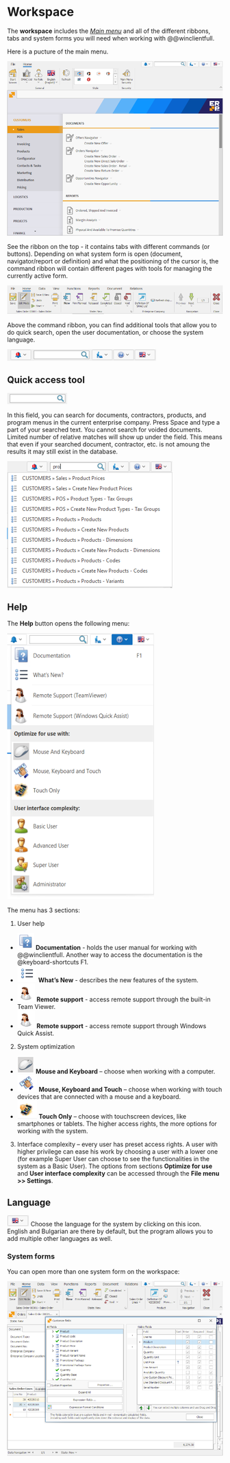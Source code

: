 # Workspace

The <b>workspace</b> includes the *[Main menu](https://docs.erp.net/winclient/introduction/workspace/main-menu.html)* and all of the different ribbons, tabs and system forms you will need when working with @@winclientfull.

Here is a pucture of the main menu.

![The Dashboard](pictures/dashboard.png)

See the ribbon on the top - it contains tabs with different commands (or buttons). Depending on what system form is open (document, navigator/report or definition) and what the positioning of the cursor is, the command ribbon will contain different pages with tools for managing the currently active form.
 
![Command Ribbon](pictures/dashboard-ribbon.png) 
 
Above the command ribbon, you can find additional tools that allow you to do quick search, open the user documentation, or choose the system language. 

![Search](pictures/dashboard-search.png)

## Quick access tool

![Quick access tool](pictures/quick-access-tool.png)
 
In this field, you can search for documents, contractors, products, and program menus in the current enterprise company. Press Space and type a part of your searched text. You cannot search for voided documents. Limited number of relative matches will show up under the field. This means that even if your searched document, contractor, etc. is not amoung the results it may still exist in the database.
 
![Products search](pictures/products-search.png)
 
## Help

The **Help** button opens the following menu:

![Help menu](pictures/help-menu.png)

The menu has 3 sections:

1. User help
- ![Documentation icon](pictures/documentation-icon.png) <b>Documentation</b> - holds the user manual for working with @@winclientfull. Another way to access the documentation is the @keyboard-shortcuts F1.
- ![What's new icon](pictures/what's-new-icon.png) <b>What’s New</b> - describes the new features of the system.
- ![Remote Support (Team Viewer) icon](pictures/remote-support-icon.png) <b>Remote support</b> - access remote support through the built-in Team Viewer.
- ![Remote Support (Windows Quick Assist) icon](pictures/remote-support-icon.png) <b>Remote support</b> - access remote support through Windows Quick Assist.

2. System optimization
- ![Mouse and Keyboard](pictures/mouse-and-keyboard.png) <b>Mouse and Keyboard</b> – choose when working with a computer.
- ![Mouse, Keyboard and Touch](pictures/mouse-keyboard-and-touch.png) <b>Mouse, Keyboard and Touch</b> – choose when working with touch devices that are connected with a mouse and a keyboard.
- ![Touch Only](pictures/touch-only.png) <b>Touch Only</b> – choose with touchscreen devices, like smartphones or tablets. The higher access rights, the more options for working with the system.  

3. Interface complexity – every user has preset access rights. A user with higher privilege can ease his work by choosing a user with a lower one (for example Super User can choose to see the functionalities in the system as a Basic User). The options from sections <b>Optimize for use</b> and <b>User interface complexity</b> can be accessed through the **File menu >> Settings**.

## Language

![Language icon](pictures/language.png) Choose the language for the system by clicking on this icon.
English and Bulgarian are there by default, but the program allows you to add multiple other languages as well.

### System forms

You can open more than one system form on the workspace:

![System forms](pictures/system-forms.png)
